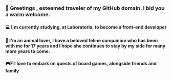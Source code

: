 ### 👋 Greetings , esteemed traveler of my GitHub domain. I bid you a warm welcome. 
####   💻 I`m currently studying, at Laboratoria, to become a front-end developer
####   🐾 I'm an animal lover, I have a beloved feline companion who has been with me for 17 years and I hope she continues to stay by my side for many more years to come.
#### 🎮🃏 I love to embark on quests of board games, alongside friends and family
